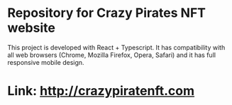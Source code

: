 # Repository for Crazy Pirates NFT website

This project is developed with React + Typescript. It has compatibility with all web browsers (Chrome, Mozilla Firefox,
Opera, Safari) and it has full responsive mobile design. 

# Link: http://crazypiratenft.com 
